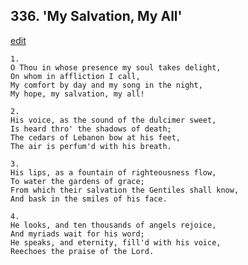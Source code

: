 
## 336.  'My Salvation, My All'
[edit](https://docs.google.com/document/d/1QI5KbRoQDg%2DzNV5wqrOjXVa7P6%2DSprxP/edit?mode=html)



    1.
    O Thou in whose presence my soul takes delight,
    On whom in affliction I call,
    My comfort by day and my song in the night,
    My hope, my salvation, my all!

    2.
    His voice, as the sound of the dulcimer sweet,
    Is heard thro' the shadows of death;
    The cedars of Lebanon bow at his feet,
    The air is perfum'd with his breath.

    3.
    His lips, as a fountain of righteousness flow,
    To water the gardens of grace;
    From which their salvation the Gentiles shall know,
    And bask in the smiles of his face.

    4.
    He looks, and ten thousands of angels rejoice,
    And myriads wait for his word;
    He speaks, and eternity, fill'd with his voice,
    Reechoes the praise of the Lord.
